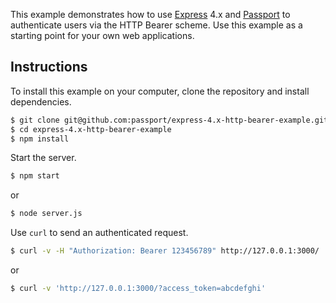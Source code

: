 This example demonstrates how to use [Express](http://expressjs.com/) 4.x and
[Passport](http://passportjs.org/) to authenticate users via the HTTP Bearer
scheme.  Use this example as a starting point for your own web applications.

## Instructions

To install this example on your computer, clone the repository and install
dependencies.

```bash
$ git clone git@github.com:passport/express-4.x-http-bearer-example.git
$ cd express-4.x-http-bearer-example
$ npm install
```

Start the server.

```bash
$ npm start
```
or
```bash
$ node server.js
```

Use `curl` to send an authenticated request.

```bash
$ curl -v -H "Authorization: Bearer 123456789" http://127.0.0.1:3000/
```
or
```bash
$ curl -v 'http://127.0.0.1:3000/?access_token=abcdefghi'
```